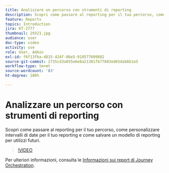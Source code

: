 ```yaml
---
title: Analizzare un percorso con strumenti di reporting
description: Scopri come passare al reporting per il tuo percorso, come personalizzare intervalli di date per il tuo reporting e come salvare un modello di reporting per utilizzi futuri.
feature: Reports
topics: Introduction
jira: KT-2777
thumbnail: 29321.jpg
audience: user
doc-type: video
activity: use
role: User, Admin
exl-id: f6f13fba-d815-424f-86e5-918577609882
source-git-commit: 2735cd3a855e6e8a21381fb77683ed65dab6b1e5
workflow-type: tm+mt
source-wordcount: '83'
ht-degree: 100%

---
```


# Analizzare un percorso con strumenti di reporting

Scopri come passare al reporting per il tuo percorso, come personalizzare intervalli di date per il tuo reporting e come salvare un modello di reporting per utilizzi futuri.

>[!VIDEO](https://video.tv.adobe.com/v/29321?quality=12&learn=on)

Per ulteriori informazioni, consulta le [Informazioni sui report di Journey Orchestration](https://experienceleague.adobe.com/docs/journeys/using/journey-reports/about-journey-reports.html?lang=it).
